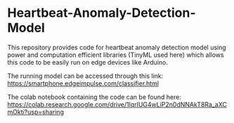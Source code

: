# Heartbeat-Anomaly-Detection-Model
This repository provides code for heartbeat anomaly detection model using power and computation efficient libraries (TinyML used here) which allows this code to be easily run on edge devices like Arduino.

The running model can be accessed through this link:
https://smartphone.edgeimpulse.com/classifier.html

The colab notebook containing the code can be found here:
https://colab.research.google.com/drive/1lqrIUG4wLiP2n0dNNAkT8Ra_aXCmOkti?usp=sharing
